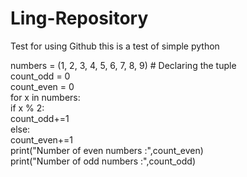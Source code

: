 # Ling-Repository
Test for using Github
this is a test of simple python

numbers = (1, 2, 3, 4, 5, 6, 7, 8, 9) # Declaring the tuple  
count_odd = 0  
count_even = 0  
for x in numbers:  
        if x % 2:  
             count_odd+=1  
        else:  
             count_even+=1  
print("Number of even numbers :",count_even)  
print("Number of odd numbers :",count_odd)  

